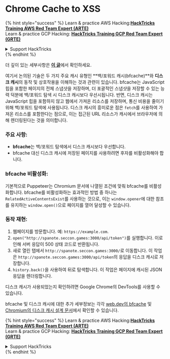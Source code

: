 # Chrome Cache to XSS

{% hint style="success" %}
Learn & practice AWS Hacking:<img src="/.gitbook/assets/arte.png" alt="" data-size="line">[**HackTricks Training AWS Red Team Expert (ARTE)**](https://training.hacktricks.xyz/courses/arte)<img src="/.gitbook/assets/arte.png" alt="" data-size="line">\
Learn & practice GCP Hacking: <img src="/.gitbook/assets/grte.png" alt="" data-size="line">[**HackTricks Training GCP Red Team Expert (GRTE)**<img src="/.gitbook/assets/grte.png" alt="" data-size="line">](https://training.hacktricks.xyz/courses/grte)

<details>

<summary>Support HackTricks</summary>

* Check the [**subscription plans**](https://github.com/sponsors/carlospolop)!
* **Join the** 💬 [**Discord group**](https://discord.gg/hRep4RUj7f) or the [**telegram group**](https://t.me/peass) or **follow** us on **Twitter** 🐦 [**@hacktricks\_live**](https://twitter.com/hacktricks\_live)**.**
* **Share hacking tricks by submitting PRs to the** [**HackTricks**](https://github.com/carlospolop/hacktricks) and [**HackTricks Cloud**](https://github.com/carlospolop/hacktricks-cloud) github repos.

</details>
{% endhint %}

더 깊이 있는 세부사항은 [**이 글**](https://blog.arkark.dev/2022/11/18/seccon-en/#web-spanote)에서 확인하세요.

여기서 논의된 기술은 두 가지 주요 캐시 유형인 **백/포워드 캐시(bfcache)**와 **디스크 캐시**의 동작 및 상호작용을 이해하는 것과 관련이 있습니다. bfcache는 JavaScript 힙을 포함한 페이지의 전체 스냅샷을 저장하며, 더 포괄적인 스냅샷을 저장할 수 있는 능력 덕분에 백/포워드 탐색 시 디스크 캐시보다 우선시됩니다. 반면, 디스크 캐시는 JavaScript 힙을 포함하지 않고 웹에서 가져온 리소스를 저장하며, 통신 비용을 줄이기 위해 백/포워드 탐색에 사용됩니다. 디스크 캐시의 흥미로운 점은 `fetch`를 사용하여 가져온 리소스를 포함한다는 점으로, 이는 접근된 URL 리소스가 캐시에서 브라우저에 의해 렌더링된다는 것을 의미합니다.

### 주요 사항:

- **bfcache**는 백/포워드 탐색에서 디스크 캐시보다 우선합니다.
- bfcache 대신 디스크 캐시에 저장된 페이지를 사용하려면 후자를 비활성화해야 합니다.

### bfcache 비활성화:

기본적으로 Puppeteer는 Chromium 문서에 나열된 조건에 맞춰 bfcache를 비활성화합니다. bfcache를 비활성화하는 효과적인 방법 중 하나는 `RelatedActiveContentsExist`를 사용하는 것으로, 이는 `window.opener`에 대한 참조를 유지하는 `window.open()`으로 페이지를 열어 달성할 수 있습니다.

### 동작 재현:

1. 웹페이지를 방문합니다. 예: `https://example.com`.
2. `open("http://spanote.seccon.games:3000/api/token")`를 실행합니다. 이로 인해 서버 응답이 500 상태 코드로 반환됩니다.
3. 새로 열린 탭에서 `http://spanote.seccon.games:3000/`로 이동합니다. 이 작업은 `http://spanote.seccon.games:3000/api/token`의 응답을 디스크 캐시로 저장합니다.
4. `history.back()`을 사용하여 뒤로 탐색합니다. 이 작업은 페이지에 캐시된 JSON 응답을 렌더링합니다.

디스크 캐시가 사용되었는지 확인하려면 Google Chrome의 DevTools를 사용할 수 있습니다.

bfcache 및 디스크 캐시에 대한 추가 세부정보는 각각 [web.dev의 bfcache](https://web.dev/i18n/en/bfcache/) 및 [Chromium의 디스크 캐시 설계 문서](https://www.chromium.org/developers/design-documents/network-stack/disk-cache/)에서 확인할 수 있습니다.


{% hint style="success" %}
Learn & practice AWS Hacking:<img src="/.gitbook/assets/arte.png" alt="" data-size="line">[**HackTricks Training AWS Red Team Expert (ARTE)**](https://training.hacktricks.xyz/courses/arte)<img src="/.gitbook/assets/arte.png" alt="" data-size="line">\
Learn & practice GCP Hacking: <img src="/.gitbook/assets/grte.png" alt="" data-size="line">[**HackTricks Training GCP Red Team Expert (GRTE)**<img src="/.gitbook/assets/grte.png" alt="" data-size="line">](https://training.hacktricks.xyz/courses/grte)

<details>

<summary>Support HackTricks</summary>

* Check the [**subscription plans**](https://github.com/sponsors/carlospolop)!
* **Join the** 💬 [**Discord group**](https://discord.gg/hRep4RUj7f) or the [**telegram group**](https://t.me/peass) or **follow** us on **Twitter** 🐦 [**@hacktricks\_live**](https://twitter.com/hacktricks\_live)**.**
* **Share hacking tricks by submitting PRs to the** [**HackTricks**](https://github.com/carlospolop/hacktricks) and [**HackTricks Cloud**](https://github.com/carlospolop/hacktricks-cloud) github repos.

</details>
{% endhint %}
